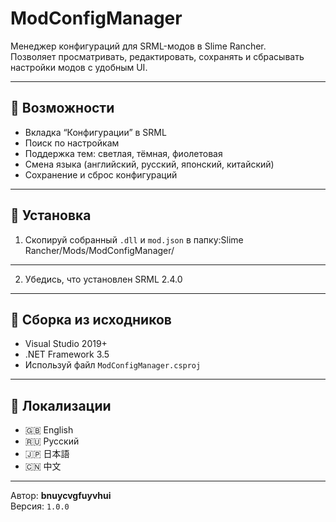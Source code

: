 # ModConfigManager

Менеджер конфигураций для SRML-модов в Slime Rancher.  
Позволяет просматривать, редактировать, сохранять и сбрасывать настройки модов с удобным UI.

---

## 🔧 Возможности

- Вкладка “Конфигурации” в SRML
- Поиск по настройкам
- Поддержка тем: светлая, тёмная, фиолетовая
- Смена языка (английский, русский, японский, китайский)
- Сохранение и сброс конфигураций

---

## 📁 Установка

1. Скопируй собранный `.dll` и `mod.json` в папку:Slime Rancher/Mods/ModConfigManager/

---

2. Убедись, что установлен SRML 2.4.0

---

## 🧱 Сборка из исходников

- Visual Studio 2019+
- .NET Framework 3.5
- Используй файл `ModConfigManager.csproj`

---

## 💬 Локализации

- 🇬🇧 English
- 🇷🇺 Русский
- 🇯🇵 日本語
- 🇨🇳 中文

---

Автор: **bnuycvgfuyvhui**  
Версия: `1.0.0`

